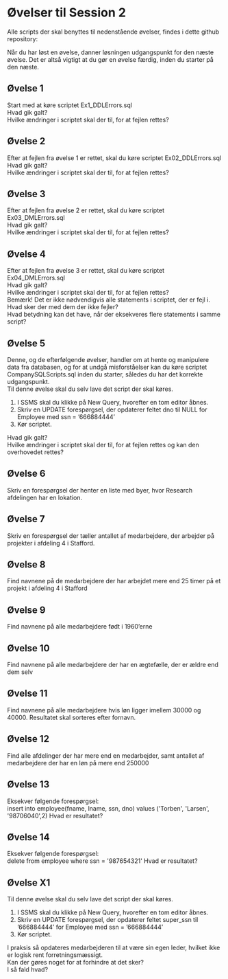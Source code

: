# Øvelser til Session 2

Alle scripts der skal benyttes til nedenstående øvelser, findes i dette github repository:

Når du har løst en øvelse, danner løsningen udgangspunkt for den næste øvelse. Det er altså vigtigt at du gør en øvelse færdig, inden du starter på den næste. 

## Øvelse 1
Start med at køre scriptet Ex1_DDLErrors.sql  
Hvad gik galt?  
Hvilke ændringer i scriptet skal der til, for at fejlen rettes?  

## Øvelse 2
Efter at fejlen fra øvelse 1 er rettet, skal du køre scriptet Ex02_DDLErrors.sql  
Hvad gik galt?  
Hvilke ændringer i scriptet skal der til, for at fejlen rettes?  

## Øvelse 3
Efter at fejlen fra øvelse 2 er rettet, skal du køre scriptet Ex03_DMLErrors.sql  
Hvad gik galt?  
Hvilke ændringer i scriptet skal der til, for at fejlen rettes?  

## Øvelse 4
Efter at fejlen fra øvelse 3 er rettet, skal du køre scriptet Ex04_DMLErrors.sql  
Hvad gik galt?  
Hvilke ændringer i scriptet skal der til, for at fejlen rettes?  
Bemærk! Det er ikke nødvendigvis alle statements i scriptet, der er fejl i. Hvad sker der med dem der ikke fejler?  
Hvad betydning kan det have, når der eksekveres flere statements i samme script? 

## Øvelse 5
Denne, og de efterfølgende øvelser, handler om at hente og manipulere data fra databasen, og for at undgå misforståelser kan du køre scriptet CompanySQLScripts.sql inden du starter, således du har det korrekte udgangspunkt.  
Til denne øvelse skal du selv lave det script der skal køres.  
1.	I SSMS skal du klikke på New Query, hvorefter en tom editor åbnes.
1.	Skriv en UPDATE forespørgsel, der opdaterer feltet dno til NULL for Employee med ssn = ’666884444’
1.	Kør scriptet.

Hvad gik galt?  
Hvilke ændringer i scriptet skal der til, for at fejlen rettes og kan den overhovedet rettes?  

## Øvelse 6
Skriv en forespørgsel der henter en liste med byer, hvor Research afdelingen har en lokation.  

## Øvelse 7
Skriv en forespørgsel der tæller antallet af medarbejdere, der arbejder på projekter i afdeling 4 i Stafford.  

## Øvelse 8
Find navnene på de medarbejdere der har arbejdet mere end 25 timer på et projekt i afdeling 4 i Stafford  

## Øvelse 9
Find navnene på alle medarbejdere født i 1960’erne  

## Øvelse 10
Find navnene på alle medarbejdere der har en ægtefælle, der er ældre end dem selv  

## Øvelse 11 
Find navnene på alle medarbejdere hvis løn ligger imellem 30000 og 40000. Resultatet skal sorteres efter fornavn.  

## Øvelse 12
Find alle afdelinger der har mere end en medarbejder, samt antallet af medarbejdere der har en løn på mere end 250000  

## Øvelse 13
Eksekver følgende forespørgsel:  
insert into employee(fname, lname, ssn, dno)
values ('Torben', 'Larsen', '98706040',2)
Hvad er resultatet?  

## Øvelse 14
Eksekver følgende forespørgsel:  
delete from employee
where ssn = '987654321'
Hvad er resultatet?  

## Øvelse X1 
Til denne øvelse skal du selv lave det script der skal køres.  
1.	I SSMS skal du klikke på New Query, hvorefter en tom editor åbnes.
1.	Skriv en UPDATE forespørgsel, der opdaterer feltet super_ssn til ’666884444’ for Employee med ssn = ’666884444’
1.	Kør scriptet.

I praksis så opdateres medarbejderen til at være sin egen leder, hvilket ikke er logisk rent forretningsmæssigt.  
Kan der gøres noget for at forhindre at det sker?  
I så fald hvad?  

